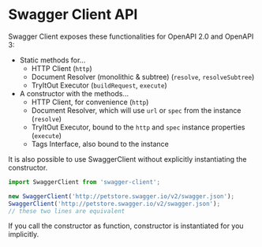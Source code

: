 # Swagger Client API

Swagger Client exposes these functionalities for OpenAPI 2.0 and OpenAPI 3:

- Static methods for...
  - HTTP Client (`http`)
  - Document Resolver (monolithic & subtree) (`resolve`, `resolveSubtree`)
  - TryItOut Executor (`buildRequest`, `execute`)
- A constructor with the methods...
  - HTTP Client, for convenience (`http`)
  - Document Resolver, which will use `url` or `spec` from the instance (`resolve`)
  - TryItOut Executor, bound to the `http` and `spec` instance properties (`execute`)
  - Tags Interface, also bound to the instance 

It is also possible to use SwaggerClient without explicitly instantiating the constructor.

```js
import SwaggerClient from 'swagger-client';

new SwaggerClient('http://petstore.swagger.io/v2/swagger.json');
SwaggerClient('http://petstore.swagger.io/v2/swagger.json');
// these two lines are equivalent
```

If you call the constructor as function, constructor is instantiated for you implicitly.
